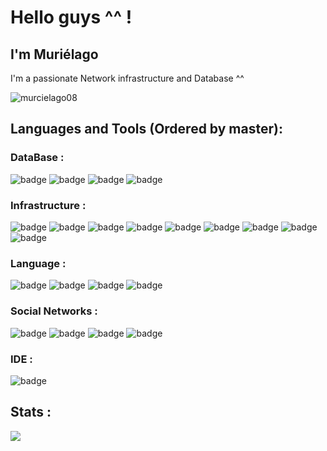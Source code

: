 # Hello guys ^^ !

## I'm Muriélago

I'm a passionate Network infrastructure and Database ^^

<p align="left"> <img src="https://komarev.com/ghpvc/?username=murcielago08&label=Profile%20views&color=0e75b6&style=flat" alt="murcielago08" /> </p>

## Languages and Tools (Ordered by master):

### DataBase :

![badge](https://img.shields.io/badge/Sqlite-003B57?style=for-the-badge&logo=sqlite&logoColor=white)
![badge](https://img.shields.io/badge/MySQL-005C84?style=for-the-badge&logo=mysql&logoColor=white)
![badge](https://img.shields.io/badge/dbeaver-382923?style=for-the-badge&logo=dbeaver&logoColor=white)
![badge](https://img.shields.io/badge/MariaDB-003545?style=for-the-badge&logo=mariadb&logoColor=white)

### Infrastructure :

![badge](https://img.shields.io/badge/Debian-A81D33?style=for-the-badge&logo=debian&logoColor=white)
![badge](https://img.shields.io/badge/Linux-FCC624?style=for-the-badge&logo=linux&logoColor=black)
![badge](https://img.shields.io/badge/Red%20Hat-EE0000?style=for-the-badge&logo=redhat&logoColor=white)
![badge](https://img.shields.io/badge/VirtualBox-21416b?style=for-the-badge&logo=VirtualBox&logoColor=white)
![badge](https://img.shields.io/badge/Vagrant-1868F2?style=for-the-badge&logo=Vagrant&logoColor=white)
![badge](https://img.shields.io/badge/Ansible-000000?style=for-the-badge&logo=ansible&logoColor=white)
![badge](https://img.shields.io/badge/Nginx-009639?style=for-the-badge&logo=nginx&logoColor=white)
![badge](https://img.shields.io/badge/Docker-2CA5E0?style=for-the-badge&logo=docker&logoColor=white)
![badge](https://img.shields.io/badge/VMware-231f20?style=for-the-badge&logo=VMware&logoColor=white)

### Language :

![badge](https://img.shields.io/badge/Python-FFD43B?style=for-the-badge&logo=python&logoColor=blue)
![badge](https://img.shields.io/badge/Go-00ADD8?style=for-the-badge&logo=go&logoColor=white)
![badge](https://img.shields.io/badge/Shell_Script-121011?style=for-the-badge&logo=gnu-bash&logoColor=white)
![badge](https://img.shields.io/badge/Markdown-000000?style=for-the-badge&logo=markdown&logoColor=white)

### Social Networks :

![badge](https://img.shields.io/badge/X-000000?style=for-the-badge&logo=x&logoColor=white)
![badge](https://img.shields.io/badge/GitHub-100000?style=for-the-badge&logo=github&logoColor=white)
![badge](https://img.shields.io/badge/Trello-0052CC?style=for-the-badge&logo=trello&logoColor=white)
![badge](https://img.shields.io/badge/LinkedIn-0077B5?style=for-the-badge&logo=linkedin&logoColor=white)

### IDE :

![badge](https://img.shields.io/badge/VSCode-0078D4?style=for-the-badge&logo=visual%20studio%20code&logoColor=white)



## Stats :
![](https://github-readme-stats.vercel.app/api/top-langs/?username=murcielago08&theme=vue-dark&hide_border=true&include_all_commits=true&count_private=true&layout=donut)